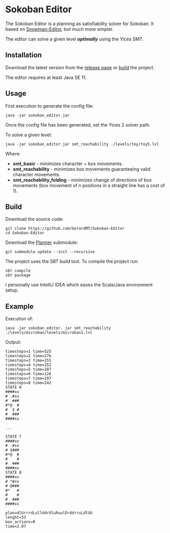 # Sokoban Editor

The Sokoban Editor is a planning as satisfiability solver for Sokoban. It based on [Snowman-Editor](https://github.com/GerardMT/Snowman-Editor), but much more simpler.

The editor can solve a given level ***optimally*** using the Yices SMT.

## Installation
Download the latest version from the [release page](https://github.com/GerardMT/Sokoban-Editor/releases) or [build](https://github.com/GerardMT/Sokoban-Editor##build) the project.

The editor requires at least Java SE 11. 

## Usage
First execution to generate the config file:

    java -jar sokoban_editor.jar

Once the config file has been generated, set the Yices 2 solver path.

To solve a given level:

    java -jar sokoban_editor.jar smt_reachability ./levels/toy/toy5.lvl

Where:
- **smt_basic** - minimizes character + box movements.
- **smt_reachability** - minimizes box movements guaranteeing valid character movements.
- **smt_reachability_folding** - minimizes change of directions of box movements (box movement of n positions in a straight line has a cost of 1).


## Build
Download the source code:

    git clone https://github.com/GerardMT/Sokoban-Editor
    cd Sokoban-Editor

Download the [Planner](https://github.com/GerardMT/Planner) submodule:

    git submodule update --init --recursive

The project uses the SBT build tool. To compile the project run: 
    
    sbt compile
    sbt package

I personally use IntelliJ IDEA which eases the Scala/Java environment setup.

## Example
Execution of:

    java -jar sokoban_editor. jar smt_reachability ./levels/microban/levels/microban1.lvl

Output:
```
timesteps=1 time=525
timesteps=2 time=276
timesteps=3 time=155
timesteps=4 time=152
timesteps=5 time=107
timesteps=6 time=126
timesteps=7 time=197
timesteps=8 time=242
STATE 0
####xx
# .#xx
#  ###
#*@  #
#  $ #
#  ###
####xx

...

STATE 7
####xx
# .#xx
# $###
#*@  #
#    #
#  ###
####xx
STATE 8
####xx
# *#xx
# @###
#*   #
#    #
#  ###
####xx

plan=dlUrrrdLullddrUluRuulDrddrruLdlUU
lenght=33
box_actions=8
time=2.07
```